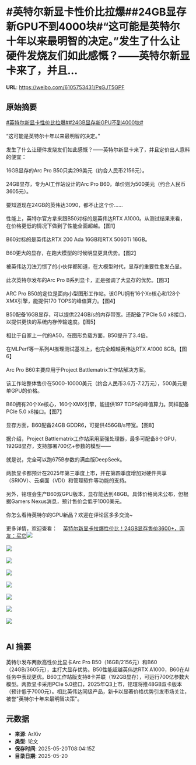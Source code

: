 # #英特尔新显卡性价比拉爆##24GB显存新GPU不到4000块#“这可能是英特尔十年以来最明智的决定。”发生了什么让硬件发烧友们如此感慨？——英特尔新显卡来了，并且...

**URL**: https://weibo.com/6105753431/PsGJT5GPF

## 原始摘要

<a href="https://m.weibo.cn/search?containerid=231522type%3D1%26t%3D10%26q%3D%23%E8%8B%B1%E7%89%B9%E5%B0%94%E6%96%B0%E6%98%BE%E5%8D%A1%E6%80%A7%E4%BB%B7%E6%AF%94%E6%8B%89%E7%88%86%23&amp;extparam=%23%E8%8B%B1%E7%89%B9%E5%B0%94%E6%96%B0%E6%98%BE%E5%8D%A1%E6%80%A7%E4%BB%B7%E6%AF%94%E6%8B%89%E7%88%86%23" data-hide=""><span class="surl-text">#英特尔新显卡性价比拉爆#</span></a><a href="https://m.weibo.cn/search?containerid=231522type%3D1%26t%3D10%26q%3D%2324GB%E6%98%BE%E5%AD%98%E6%96%B0GPU%E4%B8%8D%E5%88%B04000%E5%9D%97%23&amp;extparam=%2324GB%E6%98%BE%E5%AD%98%E6%96%B0GPU%E4%B8%8D%E5%88%B04000%E5%9D%97%23" data-hide=""><span class="surl-text">#24GB显存新GPU不到4000块#</span></a><br><br>“这可能是英特尔十年以来最明智的决定。”<br><br>发生了什么让硬件发烧友们如此感慨？——英特尔新显卡来了，并且定价出人意料的便宜：<br><br>16GB显存的Arc Pro B50只卖299美元（约合人民币2156元）。<br><br>24GB显存，专为AI工作站设计的Arc Pro B60，单价则为500美元（约合人民币3605元）。<br><br>要知道现在24GB的英伟达3090，都不止这个价……<br><br>性能上，英特尔官方拿来跟B50对标的是英伟达RTX A1000。从测试结果来看，在价格更低的情况下做到了性能全面超越。【图1】<br><br>B60对标的是英伟达RTX 200 Ada 16GB和RTX 5060Ti 16GB。<br><br>B60更大的显存，在跑大模型的时候明显更具优势。【图2】<br><br>被英伟达刀法刀惯了的小伙伴都知道，在大模型时代，显存的重要性愈发凸显。<br><br>此次英特尔发布的Arc Pro B系列显卡，正是强调了大显存的优势。【图3】<br><br>ARC Pro B50的定位是面向小型图形工作站。该GPU拥有16个Xe核心和128个XMX引擎，能提供170 TOPS的峰值算力。【图4】<br><br>B50配备16GB显存，可以提供224GB/s的内存带宽。还配备了PCIe 5.0 x8接口，以提供更快的系统内存传输速度。【图5】<br><br>相比于自家上一代的A50，在图形负载方面，B50提升了3.4倍。<br><br>在MLPerf等一系列AI推理测试基准上，也完全超越英伟达RTX A1000 8GB。【图6】<br><br>Arc Pro B60主要应用于Project Battlematrix工作站解决方案。<br><br>该工作站整体售价在5000-10000美元（约合人民币3.6万-7.2万元），500美元是单GPU的价格。<br><br>B60拥有20个Xe核心，160个XMX引擎，能提供197 TOPS的峰值算力。同样配备PCIe 5.0 x8接口。【图7】<br><br>显存方面，B60配备24GB GDDR6，可提供456GB/s带宽。【图8】<br><br>据介绍，Project Battlematrix工作站采用至强处理器，最多可配备8个GPU，192GB显存，支持部署700亿+参数的模型——<br><br>就是说，完全可以跑675B参数的满血版DeepSeek。<br><br>两款显卡都预计在2025年第三季度上市，并在第四季度增加对硬件共享（SRIOV）、云桌面（VDI）和管理软件等功能的支持。<br><br>另外，铭瑄会生产B60双GPU版本，显存能达到48GB。具体价格尚未公布，但根据Gamers Nexus消息，预计售价会低于1000美元。<br><br>你怎么看待英特尔的GPU新品？欢迎在评论区多多交流~<br><br>更多详情，欢迎查看：<a href="https://weibo.cn/sinaurl?u=https%3A%2F%2Fmp.weixin.qq.com%2Fs%2FXkUoDVRXfnPP-Q47jrPKlQ" data-hide=""><span class="url-icon"><img style="width: 1rem;height: 1rem" src="https://h5.sinaimg.cn/upload/2015/09/25/3/timeline_card_small_web_default.png" referrerpolicy="no-referrer"></span><span class="surl-text">英特尔新显卡拉爆性价比！24GB显存售价3600+，网友：买它</span></a><img style="" src="https://tvax3.sinaimg.cn/large/006Fd7o3gy1i1lwqpug49j30xc0irqct.jpg" referrerpolicy="no-referrer"><br><br><img style="" src="https://tvax1.sinaimg.cn/large/006Fd7o3gy1i1lwqqn6pej30xc0ir7dm.jpg" referrerpolicy="no-referrer"><br><br><img style="" src="https://tvax2.sinaimg.cn/large/006Fd7o3gy1i1lwqspdmlj30m80m87ac.jpg" referrerpolicy="no-referrer"><br><br><img style="" src="https://tvax3.sinaimg.cn/large/006Fd7o3gy1i1lwqu0vzcj30we0t2gp4.jpg" referrerpolicy="no-referrer"><br><br><img style="" src="https://tvax4.sinaimg.cn/large/006Fd7o3gy1i1lwqyc26tj30zk0ayta6.jpg" referrerpolicy="no-referrer"><br><br><img style="" src="https://tvax2.sinaimg.cn/large/006Fd7o3gy1i1lwr1iidhj30xc0irdsj.jpg" referrerpolicy="no-referrer"><br><br><img style="" src="https://tvax4.sinaimg.cn/large/006Fd7o3gy1i1lwr37hm2j30zk0tg782.jpg" referrerpolicy="no-referrer"><br><br><img style="" src="https://tvax3.sinaimg.cn/large/006Fd7o3gy1i1lwr5ouuej30zk0ao0u5.jpg" referrerpolicy="no-referrer"><br><br>

## AI 摘要

英特尔发布两款高性价比显卡Arc Pro B50（16GB/2156元）和B60（24GB/3605元），主打大显存优势。B50性能超越英伟达RTX A1000，B60在AI任务中表现更优。B60工作站版支持8卡并联（192GB显存），可运行700亿参数大模型。两款显卡采用PCIe 5.0接口，2025年Q3上市，铭瑄将推48GB双卡版本（预计低于7000元）。相比英伟达同级产品，新卡以显著价格优势引发市场关注，被誉"英特尔十年来最明智决策"。

## 元数据

- **来源**: ArXiv
- **类型**: 论文
- **保存时间**: 2025-05-20T08:04:15Z
- **目录日期**: 2025-05-20
